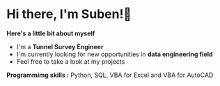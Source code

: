 # Hi there, I'm Suben!👋

**Here's a little bit about myself**
* I'm a **Tunnel Survey Engineer**
* I'm currently looking for new opportunities in **data engineering field**
* Feel free to take a look at my projects

**Programmimg skills :** Python, SQL, VBA for Excel and VBA for AutoCAD
